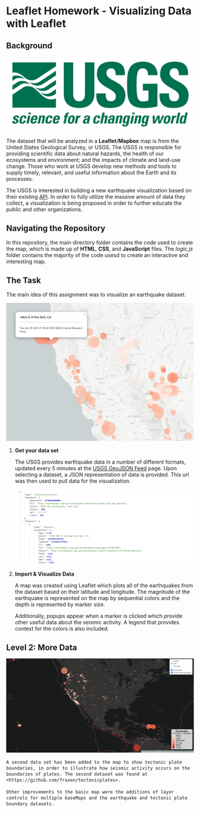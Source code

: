 # Leaflet Homework - Visualizing Data with Leaflet

## Background

![1-Logo](leaflet-step-1/Images/1-Logo.png)

The dataset that will be analyzed in a **Leaflet**/**Mapbox** map is from the United States Geological Survey, or USGS. The USGS is responsible for providing scientific data about natural hazards, the health of our ecosystems and environment; and the impacts of climate and land-use change. Those who work at USGS develop new methods and tools to supply timely, relevant, and useful information about the Earth and its processes. 

The USGS is interested in building a new earthquake visualization based on their existing [API](https://www.usgs.gov/products/data-and-tools/apis). In order to fully utilize the massive amount of data they collect, a visualization is being proposed in order to further educate the public and other organizations. 

## Navigating the Repository
In this repository, the main directory folder contains the code used to create the map, which is made up of **HTML**, **CSS**, and **JavaScript** files. The *logic.js* folder contains the majority of the code usesd to create an interactive and interesting map. 

## The Task

The main idea of this assignment was to visualize an earthquake dataset. 

![alt text](leaflet-step-1/Images/quake.png)

1. **Get your data set**

    The USGS provides earthquake data in a number of different formats, updated every 5 minutes at the [USGS GeoJSON Feed](http://earthquake.usgs.gov/earthquakes/feed/v1.0/geojson.php) page. Upon selecting a dataset, a JSON representation of data is provided. This url was then used to pull data for the visualization.


    ![4-JSON](leaflet-step-1/Images/4-JSON.png)
2. **Import & Visualize Data**

    A map was created using Leaflet which plots all of the earthquakes from the dataset based on their latitude and longitude. The magnitude of the earthquake is represented on the map by sequential colors and the depth is represented by marker size.

    Additionally, popups appear when a marker is clicked which provide other useful data about the seismic activity. A legend that provides context for the colors is also included. 

## Level 2: More Data

![alt text](leaflet-step-1/Images/mymap.png)

    A second data set has been added to the map to show tectonic plate boundaries, in order to illustrate how seismic activity occurs on the boundaries of plates. The second dataset was found at <https://github.com/fraxen/tectonicplates>.

    Other improvements to the basic map were the additions of layer controls for multiple baseMaps and the earthquake and tectonic plate boundary datasets. 



